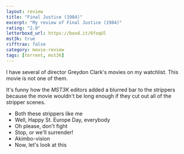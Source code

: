 ```yaml
---
layout: review
title: "Final Justice (1984)"
excerpt: "My review of Final Justice (1984)"
rating: "2.0"
letterboxd_url: https://boxd.it/6foqUl
mst3k: true
rifftrax: false
category: movie-review
tags: [torrent, mst3k]
---
```


I have several of director Greydon Clark's movies on my watchlist. This movie is not one of them.

It's funny how the <i>MST3K</i> editors added a blurred bar to the strippers because the movie wouldn't be long enough if they cut out all of the stripper scenes.

- Both these strippers like me
- Well, Happy St. Europe Day, everybody
- Oh please, don't fight
- Stop, or we'll surrender!
- Akimbo-vision
- Now, let's look at this
